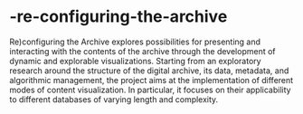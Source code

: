 # -re-configuring-the-archive
Re)configuring the Archive explores possibilities for presenting and interacting with the contents of the archive through the development of dynamic and explorable visualizations. Starting from an exploratory research around the structure of the digital archive, its data, metadata, and algorithmic management, the project aims at the implementation of different modes of content visualization. In particular, it focuses on their applicability to different databases of varying length and complexity.

